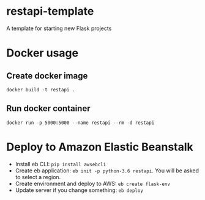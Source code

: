 # restapi-template
A template for starting new Flask projects

# Docker usage
## Create docker image
```docker build -t restapi .```

## Run docker container
```docker run -p 5000:5000 --name restapi --rm -d restapi```

# Deploy to Amazon Elastic Beanstalk
- Install eb CLI: ```pip install awsebcli```
- Create eb application: ```eb init -p python-3.6 restapi```. You will be asked to select a region.
- Create environment and deploy to AWS: ```eb create flask-env```
- Update server if you change something: ```eb deploy``` 
